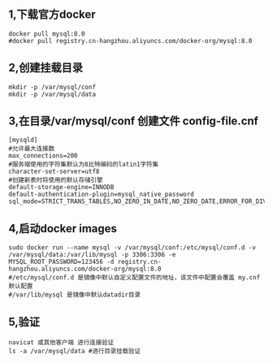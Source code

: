 1,下载官方docker
---
	docker pull mysql:8.0
	#docker pull registry.cn-hangzhou.aliyuncs.com/docker-org/mysql:8.0
2,创建挂载目录
---
	mkdir -p /var/mysql/conf
	mkdir -p /var/mysql/data
3,在目录/var/mysql/conf 创建文件 config-file.cnf
---
	[mysqld]
	#允许最大连接数
	max_connections=200
	#服务端使用的字符集默认为8比特编码的latin1字符集
	character-set-server=utf8
	#创建新表时将使用的默认存储引擎
	default-storage-engine=INNODB
	default-authentication-plugin=mysql_native_password
	sql_mode=STRICT_TRANS_TABLES,NO_ZERO_IN_DATE,NO_ZERO_DATE,ERROR_FOR_DIVISION_BY_ZERO,NO_ENGINE_SUBSTITUTION
4,启动docker images
---
	sudo docker run --name mysql -v /var/mysql/conf:/etc/mysql/conf.d -v /var/mysql/data:/var/lib/mysql -p 3306:3306 -e MYSQL_ROOT_PASSWORD=123456 -d registry.cn-hangzhou.aliyuncs.com/docker-org/mysql:8.0
	#/etc/mysql/conf.d 是镜像中默认自定义配置文件的地址，该文件中配置会覆盖 my.cnf默认配置
	#/var/lib/mysql 是镜像中默认datadir目录
5,验证
---
	navicat 或其他客户端 进行连接验证
	ls -a /var/mysql/data #进行目录挂载验证
	
